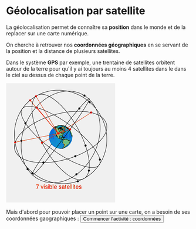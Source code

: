 <script type="text/javascript">
API = window.API || window.parent.API;

if (API) {
    API.LMSInitialize("");
}

function nextSCO() {
    if(API) {
        API.LMSSetValue("nav.event","continue"); // Probably Moodle specific
        API.LMSFinish("");
    }
}

</script>

# Géolocalisation par satellite

La géolocalisation permet de connaître sa **position** dans le monde et de la
replacer sur une carte numérique.

On cherche à retrouver nos **coordonnées géographiques** en se servant de la
position et la distance de plusieurs satellites.

Dans le système **GPS** par exemple, une trentaine de satellites orbitent
autour de la terre pour qu'il y ai toujours au moins 4 satellites dans le
dans le ciel au dessus de chaque point de la terre.

![Satellites visibles depuis un point (Image sous licence CC-BY-SA par Paulsava)](GPS24goldenSML-CCBYSA-Paulsava.gif)

Mais d'abord pour pouvoir placer un point sur une carte, on a besoin de ses
coordonnées gaographiques : 
<button onclick="nextSCO();">
Commencer l'activité : coordonnées
</button>

